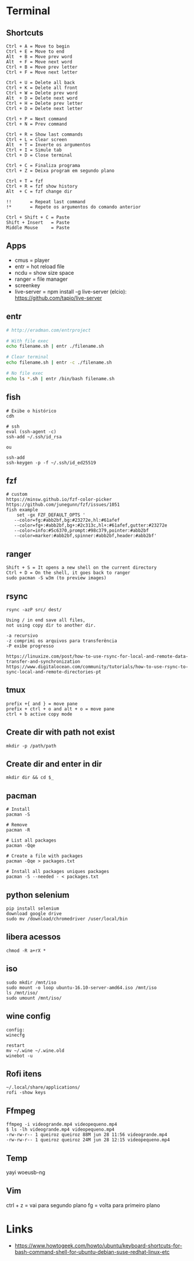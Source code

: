 # Terminal

## Shortcuts
```
Ctrl + A = Move to begin
Ctrl + E = Move to end
Alt  + B = Move prev word
Alt  + F = Move next word
Ctrl + B = Move prev letter
Ctrl + F = Move next letter

Ctrl + U = Delete all back
Ctrl + K = Delete all front
Ctrl + W = Delete prev word
Alt  + D = Delete next word
Ctrl + H = Delete prev letter
Ctrl + D = Delete next letter

Ctrl + P = Next command
Ctrl + N = Prev command

Ctrl + R = Show last commands
Ctrl + L = Clear screen
Alt  + T = Inverte os argumentos
Ctrl + I = Simule tab
Ctrl + D = Close terminal

Ctrl + C = Finaliza programa
Ctrl + Z = Deixa program em segundo plano

Ctrl + T = fzf
Ctrl + R = fzf show history
Alt  + C = fzf change dir

!!       = Repeat last command
!*       = Repete os argumentos do comando anterior

Ctrl + Shift + C = Paste
Shift + Insert   = Paste
Middle Mouse     = Paste
```

## Apps
- cmus = player
- entr = hot reload file
- ncdu = show size space
- ranger = file manager
- screenkey
- live-server = npm install -g live-server (elcio): https://github.com/tapio/live-server

## entr
```sh
# http://eradman.com/entrproject

# With file exec
echo filename.sh | entr ./filename.sh

# Clear terminal
echo filename.sh | entr -c ./filename.sh

# No file exec
echo ls *.sh | entr /bin/bash filename.sh
```

## fish
```
# Exibe o histórico
cdh

# ssh
eval (ssh-agent -c)
ssh-add ~/.ssh/id_rsa

ou

ssh-add
ssh-keygen -p -f ~/.ssh/id_ed25519
```

## fzf
```
# custom
https://minsw.github.io/fzf-color-picker
https://github.com/junegunn/fzf/issues/1051
fish example
    set -gx FZF_DEFAULT_OPTS '
   --color=fg:#abb2bf,bg:#23272e,hl:#61afef
   --color=fg+:#abb2bf,bg+:#2c313c,hl+:#61afef,gutter:#23272e
   --color=info:#5c6370,prompt:#98c379,pointer:#abb2bf
   --color=marker:#abb2bf,spinner:#abb2bf,header:#abb2bf'
```

## ranger
```
Shift + S = It opens a new shell on the current directory
Ctrl + D = On the shell, it goes back to ranger
sudo pacman -S w3m (to preview images)
```

## rsync
```
rsync -azP src/ dest/

Using / in end save all files,
not using copy dir to another dir.

-a recursivo
-z comprimi os arquivos para transferência
-P exibe progresso

https://linuxize.com/post/how-to-use-rsync-for-local-and-remote-data-transfer-and-synchronization
https://www.digitalocean.com/community/tutorials/how-to-use-rsync-to-sync-local-and-remote-directories-pt
```

## tmux
```
prefix +{ and } = move pane
prefix + ctrl + o and alt + o = move pane
ctrl + b active copy mode
```

## Create dir with path not exist
```
mkdir -p /path/path
```

## Create dir and enter in dir
```
mkdir dir && cd $_
```

## pacman
```
# Install
pacman -S

# Remove
pacman -R

# List all packages
pacman -Qqe

# Create a file with packages
pacman -Qqe > packages.txt 

# Install all packages uniques packages
pacman -S --needed - < packages.txt 
```

## python selenium
```
pip install selenium
download google drive
sudo mv /download/chromedriver /user/local/bin
```

## libera acessos
```
chmod -R a+rX *
```

## iso
```
sudo mkdir /mnt/iso
sudo mount -o loop ubuntu-16.10-server-amd64.iso /mnt/iso
ls /mnt/iso/
sudo umount /mnt/iso/
```

## wine config
```
config:
winecfg

restart
mv ~/.wine ~/.wine.old
winebot -u
```

## Rofi itens
```
~/.local/share/applications/
rofi -show keys
```

## Ffmpeg
```
ffmpeg -i videogrande.mp4 videopequeno.mp4
$ ls -lh videogrande.mp4 videopequeno.mp4
-rw-rw-r-- 1 queiroz queiroz 88M jun 28 11:56 videogrande.mp4
-rw-rw-r-- 1 queiroz queiroz 24M jun 28 12:15 videopequeno.mp4
```

## Temp
yayi woeusb-ng

## Vim
ctrl + z = vai para segundo plano
fg       = volta para primeiro plano

# Links
- https://www.howtogeek.com/howto/ubuntu/keyboard-shortcuts-for-bash-command-shell-for-ubuntu-debian-suse-redhat-linux-etc
